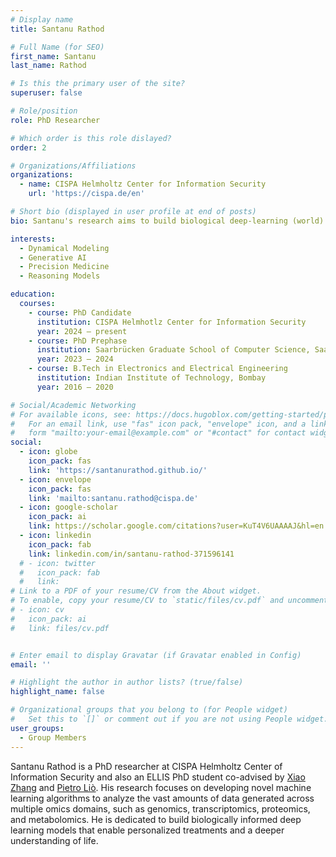 ```yaml
---
# Display name
title: Santanu Rathod

# Full Name (for SEO)
first_name: Santanu
last_name: Rathod

# Is this the primary user of the site?
superuser: false

# Role/position
role: PhD Researcher

# Which order is this role dislayed?
order: 2

# Organizations/Affiliations
organizations:
  - name: CISPA Helmholtz Center for Information Security
    url: 'https://cispa.de/en'

# Short bio (displayed in user profile at end of posts)
bio: Santanu's research aims to build biological deep-learning (world) models that can enable personalized treatments and better understanding of life.

interests:
  - Dynamical Modeling
  - Generative AI
  - Precision Medicine
  - Reasoning Models

education:
  courses:
    - course: PhD Candidate
      institution: CISPA Helmhotlz Center for Information Security
      year: 2024 – present
    - course: PhD Prephase
      institution: Saarbrücken Graduate School of Computer Science, Saarland University
      year: 2023 – 2024
    - course: B.Tech in Electronics and Electrical Engineering
      institution: Indian Institute of Technology, Bombay
      year: 2016 – 2020

# Social/Academic Networking
# For available icons, see: https://docs.hugoblox.com/getting-started/page-builder/#icons
#   For an email link, use "fas" icon pack, "envelope" icon, and a link in the
#   form "mailto:your-email@example.com" or "#contact" for contact widget.
social:
  - icon: globe
    icon_pack: fas
    link: 'https://santanurathod.github.io/'
  - icon: envelope
    icon_pack: fas
    link: 'mailto:santanu.rathod@cispa.de'
  - icon: google-scholar
    icon_pack: ai
    link: https://scholar.google.com/citations?user=KuT4V6UAAAAJ&hl=en
  - icon: linkedin
    icon_pack: fab
    link: linkedin.com/in/santanu-rathod-371596141
  # - icon: twitter
  #   icon_pack: fab
  #   link: 
# Link to a PDF of your resume/CV from the About widget.
# To enable, copy your resume/CV to `static/files/cv.pdf` and uncomment the lines below.
# - icon: cv
#   icon_pack: ai
#   link: files/cv.pdf


# Enter email to display Gravatar (if Gravatar enabled in Config)
email: ''

# Highlight the author in author lists? (true/false)
highlight_name: false

# Organizational groups that you belong to (for People widget)
#   Set this to `[]` or comment out if you are not using People widget.
user_groups:
  - Group Members
---
```


Santanu Rathod is a PhD researcher at CISPA Helmholtz Center of Information Security and also an ELLIS PhD student co-advised by [Xiao Zhang](https://xiao-zhang.net/) and [Pietro Liò](https://www.cl.cam.ac.uk/~pl219/). His research focuses on developing novel machine learning algorithms to analyze the vast amounts of data generated across multiple omics domains, such as genomics, transcriptomics, proteomics, and metabolomics. He is dedicated to build biologically informed deep learning models that enable personalized treatments and a deeper understanding of life.
